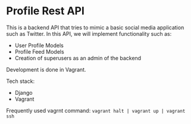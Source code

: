 # Profile Rest API

This is a backend API that tries to mimic a basic social media application such as Twitter.
In this API, we will implement functionality such as:

- User Profile Models
- Profile Feed Models
- Creation of superusers as an admin of the backend

Development is done in Vagrant.

Tech stack:

- Django
- Vagrant

Frequently used vagrnt command:
`vagrant halt | vagrant up | vagrant ssh`
